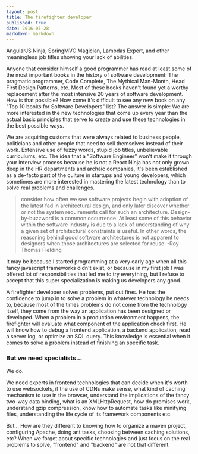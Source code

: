 ```yaml
---
layout: post
title: The firefighter developer
published: true
date: 2016-05-28
markdown: markdown
---
```

AngularJS Ninja, SpringMVC Magician, Lambdas Expert, and other meaningless job titles showing your lack of abilities. 
<!--more-->

Anyone that consider himself a good programmer has read at least some of the most important books in the history of software development: The pragmatic programmer, Code Complete, The Mythical Man-Month, Head First Design Patterns, etc. Most of these books haven't found yet a worthy replacement after the most intensive 20 years of software development. How is that possible? How come it's difficult to see any new book on any "Top 10 books for Software Developers" list? The answer is simple: We are more interested in the new technologies that come up every year than the actual basic principles that serve to create and use these technologies in the best possible ways.

We are acquiring customs that were always related to business people, politicians and other people that need to sell themselves instead of their work. Extensive use of fuzzy words, stupid job titles, unbelievable curriculums, etc. The idea that a "Software Engineer" won't make it through your interview process because he is not a React Ninja has not only grown deep in the HR departments and archaic companies, it's been established as a de-facto part of the culture in startups and young developers, which sometimes are more interested in mastering the latest technology than to solve real problems and challenges.

>consider how often we see software projects begin with adoption of the latest fad in architectural design, and only later discover whether or not the system requirements call for such an architecture. Design-by-buzzword is a common occurrence. At least some of this behavior within the software industry is due to a lack of understanding of why a given set of architectural constraints is useful. In other words, the reasoning behind good software architectures is not apparent to designers when those architectures are selected for reuse. -Roy Thomas Fielding

It may be because I started programming at a very early age when all this fancy javascript frameworks didn't exist, or because in my first job I was offered lot of responsibilities that led me to try everything, but I refuse to accept that this super specialization is making us developers any good. 
 
A firefighter developer solves problems, put out fires. He has the confidence to jump in to solve a problem in whatever technology he needs to, because most of the times problems do not come from the technology itself, they come from the way an application has been designed or developed. When a problem in a production environment happens, the firefighter will evaluate what component of the application check first. He will know how to debug a frontend application, a backend application, read a server log, or optimize an SQL query. This knowledge is essential when it comes to solve a problem instead of finishing an specific task. 



### But we need specialists...
We do. 

We need experts in frontend technologies that can decide when it's worth to use websockets, if the use of CDNs make sense, what kind of caching mechanism to use in the browser, understand the implications of the fancy two-way data binding, what is an XMLHttpRequest, how do promises work, understand gzip compression, know how to automate tasks like minifying files, understanding the life cycle of its framework components etc.
 
But... How are they different to knowing how to organize a maven project, configuring Apache, doing ant tasks, choosing between caching solutions, etc? When we forget about specific technologies and just focus on the real problems to solve, "frontend" and "backend" are not that different.

